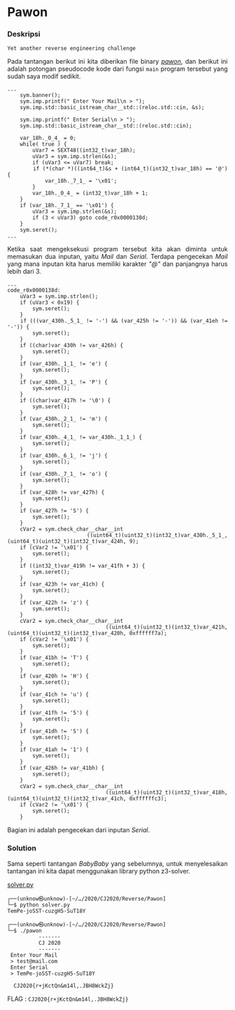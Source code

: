 <div style="text-align: justify">

# Pawon

### Deskripsi
```
Yet another reverse engineering challenge
```

Pada tantangan berikut ini kita diberikan file binary *[pawon](pawon)*, dan berikut ini adalah potongan pseudocode kode dari fungsi `main` program tersebut yang sudah saya modif sedikit.

```
...
    sym.banner();
    sym.imp.printf(" Enter Your Mail\n > ");
    sym.imp.std::basic_istream_char__std::(reloc.std::cin, &s);

    sym.imp.printf(" Enter Serial\n > ");
    sym.imp.std::basic_istream_char__std::(reloc.std::cin);

    var_18h._0_4_ = 0;
    while( true ) {
        uVar7 = SEXT48((int32_t)var_18h);
        uVar3 = sym.imp.strlen(&s);
        if (uVar3 <= uVar7) break;
        if (*(char *)((int64_t)&s + (int64_t)(int32_t)var_18h) == '@') {
            var_18h._7_1_ = '\x01';
        }
        var_18h._0_4_ = (int32_t)var_18h + 1;
    }
    if (var_18h._7_1_ == '\x01') {
        uVar3 = sym.imp.strlen(&s);
        if (3 < uVar3) goto code_r0x0000138d;
    }
    sym.seret();
...
```

Ketika saat mengeksekusi program tersebut kita akan diminta untuk memasukan dua inputan, yaitu *Mail* dan *Serial*. Terdapa pengecekan *Mail* yang mana inputan kita harus memiliki karakter *"@"* dan panjangnya harus lebih dari 3.

```
...
code_r0x0000138d:
    uVar3 = sym.imp.strlen();
    if (uVar3 < 0x19) {
        sym.seret();
    }
    if (((var_430h._5_1_ != '-') && (var_425h != '-')) && (var_41eh != '-')) {
        sym.seret();
    }
    if ((char)var_430h != var_426h) {
        sym.seret();
    }
    if (var_430h._1_1_ != 'e') {
        sym.seret();
    }
    if (var_430h._3_1_ != 'P') {
        sym.seret();
    }
    if ((char)var_417h != '\0') {
        sym.seret();
    }
    if (var_430h._2_1_ != 'm') {
        sym.seret();
    }
    if (var_430h._4_1_ != var_430h._1_1_) {
        sym.seret();
    }
    if (var_430h._6_1_ != 'j') {
        sym.seret();
    }
    if (var_430h._7_1_ != 'o') {
        sym.seret();
    }
    if (var_428h != var_427h) {
        sym.seret();
    }
    if (var_427h != 'S') {
        sym.seret();
    }
    cVar2 = sym.check_char__char__int
                      ((uint64_t)(uint32_t)(int32_t)var_430h._5_1_, (uint64_t)(uint32_t)(int32_t)var_424h, 9);
    if (cVar2 != '\x01') {
        sym.seret();
    }
    if ((int32_t)var_419h != var_41fh + 3) {
        sym.seret();
    }
    if (var_423h != var_41ch) {
        sym.seret();
    }
    if (var_422h != 'z') {
        sym.seret();
    }
    cVar2 = sym.check_char__char__int
                      ((uint64_t)(uint32_t)(int32_t)var_421h, (uint64_t)(uint32_t)(int32_t)var_420h, 0xffffff7a);
    if (cVar2 != '\x01') {
        sym.seret();
    }
    if (var_41bh != 'T') {
        sym.seret();
    }
    if (var_420h != 'H') {
        sym.seret();
    }
    if (var_41ch != 'u') {
        sym.seret();
    }
    if (var_41fh != '5') {
        sym.seret();
    }
    if (var_41dh != 'S') {
        sym.seret();
    }
    if (var_41ah != '1') {
        sym.seret();
    }
    if (var_426h != var_41bh) {
        sym.seret();
    }
    cVar2 = sym.check_char__char__int
                      ((uint64_t)(uint32_t)(int32_t)var_418h, (uint64_t)(uint32_t)(int32_t)var_41ch, 0xffffffc3);
    if (cVar2 != '\x01') {
        sym.seret();
    }
```

Bagian ini adalah pengecekan dari inputan *Serial*.

### Solution

Sama seperti tantangan *BabyBaby* yang sebelumnya, untuk menyelesaikan tantangan ini kita dapat menggunakan library python z3-solver.

[solver.py](solver.py)

```
┌──(unknow㉿unknow)-[~/…/2020/CJ2020/Reverse/Pawon]
└─$ python solver.py
TemPe-joSST-cuzgH5-SuT18­Y
                                                                           
┌──(unknow㉿unknow)-[~/…/2020/CJ2020/Reverse/Pawon]
└─$ ./pawon
          -------                
          CJ 2020                
          -------                
 Enter Your Mail
 > test@mail.com
 Enter Serial
 > TemPe-joSST-cuzgH5-SuT18Y

  CJ2020{r+jKctQn&m14l,.JBH8WckZj}
```

FLAG : `CJ2020{r+jKctQn&m14l,.JBH8WckZj}`

</div>